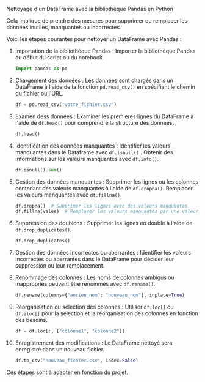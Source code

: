 Nettoyage d'un DataFrame avec la bibliothèque Pandas en Python

Cela implique de prendre des mesures pour supprimer ou remplacer les données inutiles, manquantes ou incorrectes. 

Voici les étapes courantes pour nettoyer un DataFrame avec Pandas :

1. Importation de la bibliothèque Pandas :
   Importer la bibliothèque Pandas au début du script ou du notebook.

   ```python
   import pandas as pd
   ```

2. Chargement des données :
   Les données sont chargés dans un DataFrame à l'aide de la fonction `pd.read_csv()` en spécifiant le chemin du fichier ou l'URL.

   ```python
   df = pd.read_csv("votre_fichier.csv")
   ```

3. Examen dess données :
   Examiner les premières lignes du DataFrame à l'aide de `df.head()` pour comprendre la structure des données.

   ```python
   df.head()
   ```

4. Identification des données manquantes :
   Identifier les valeurs manquantes dans le Dataframe avec `df.isnull()` . 
   Obtenir des informations sur les valeurs manquantes avec `df.info()`. 
   
   ```python
   df.isnull().sum()
   ```
   
5. Gestion des données manquantes :
   Supprimer les lignes ou les colonnes contenant des valeurs manquantes à l'aide de `df.dropna()`.
   Remplacer les valeurs manquantes avec `df.fillna()`.
   
   ```python
   df.dropna()  # Supprimer les lignes avec des valeurs manquantes
   df.fillna(value)  # Remplacer les valeurs manquantes par une valeur spécifique
   ```
   
6. Suppression des doublons :
   Supprimer les lignes en double à l'aide de `df.drop_duplicates()`.

   ```python
   df.drop_duplicates()
   ```

7. Gestion des données incorrectes ou aberrantes :
   Identifier les valeurs incorrectes ou aberrantes dans le DataFrame pour décider leur suppression ou leur remplacement.

8. Renommage des colonnes :
   Les noms de colonnes ambigus ou inappropriés peuvent être renommés avec `df.rename()`.

   ```python
   df.rename(columns={"ancien_nom": "nouveau_nom"}, inplace=True)
   ```

9. Réorganisation ou sélection des colonnes :
   Utiliser `df.loc[]` ou `df.iloc[]` pour la sélection et la réorganisation des colonnes en fonction des besoins.

   ```python
   df = df.loc[:, ["colonne1", "colonne2"]]
   ```

10. Enregistrement des modifications :
    Le DataFrame nettoyé sera enregistré dans un nouveau fichier.

    ```python
    df.to_csv("nouveau_fichier.csv", index=False)
    ```

Ces étapes sont à adapter en fonction du projet.